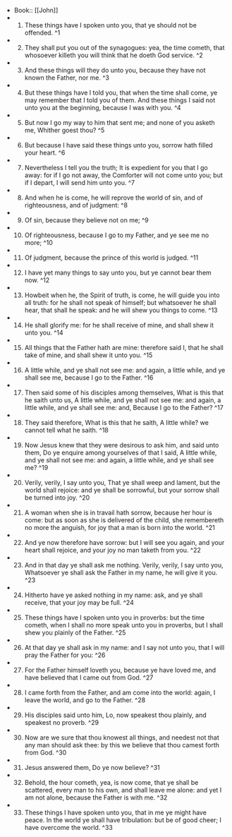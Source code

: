 - Book:: [[John]]
- 1. These things have I spoken unto you, that ye should not be offended. ^1
- 2. They shall put you out of the synagogues: yea, the time cometh, that whosoever killeth you will think that he doeth God service. ^2
- 3. And these things will they do unto you, because they have not known the Father, nor me. ^3
- 4. But these things have I told you, that when the time shall come, ye may remember that I told you of them. And these things I said not unto you at the beginning, because I was with you. ^4
- 5. But now I go my way to him that sent me; and none of you asketh me, Whither goest thou? ^5
- 6. But because I have said these things unto you, sorrow hath filled your heart. ^6
- 7. Nevertheless I tell you the truth; It is expedient for you that I go away: for if I go not away, the Comforter will not come unto you; but if I depart, I will send him unto you. ^7
- 8. And when he is come, he will reprove the world of sin, and of righteousness, and of judgment: ^8
- 9. Of sin, because they believe not on me; ^9
- 10. Of righteousness, because I go to my Father, and ye see me no more; ^10
- 11. Of judgment, because the prince of this world is judged. ^11
- 12. I have yet many things to say unto you, but ye cannot bear them now. ^12
- 13. Howbeit when he, the Spirit of truth, is come, he will guide you into all truth: for he shall not speak of himself; but whatsoever he shall hear, that shall he speak: and he will shew you things to come. ^13
- 14. He shall glorify me: for he shall receive of mine, and shall shew it unto you. ^14
- 15. All things that the Father hath are mine: therefore said I, that he shall take of mine, and shall shew it unto you. ^15
- 16. A little while, and ye shall not see me: and again, a little while, and ye shall see me, because I go to the Father. ^16
- 17. Then said some of his disciples among themselves, What is this that he saith unto us, A little while, and ye shall not see me: and again, a little while, and ye shall see me: and, Because I go to the Father? ^17
- 18. They said therefore, What is this that he saith, A little while? we cannot tell what he saith. ^18
- 19. Now Jesus knew that they were desirous to ask him, and said unto them, Do ye enquire among yourselves of that I said, A little while, and ye shall not see me: and again, a little while, and ye shall see me? ^19
- 20. Verily, verily, I say unto you, That ye shall weep and lament, but the world shall rejoice: and ye shall be sorrowful, but your sorrow shall be turned into joy. ^20
- 21. A woman when she is in travail hath sorrow, because her hour is come: but as soon as she is delivered of the child, she remembereth no more the anguish, for joy that a man is born into the world. ^21
- 22. And ye now therefore have sorrow: but I will see you again, and your heart shall rejoice, and your joy no man taketh from you. ^22
- 23. And in that day ye shall ask me nothing. Verily, verily, I say unto you, Whatsoever ye shall ask the Father in my name, he will give it you. ^23
- 24. Hitherto have ye asked nothing in my name: ask, and ye shall receive, that your joy may be full. ^24
- 25. These things have I spoken unto you in proverbs: but the time cometh, when I shall no more speak unto you in proverbs, but I shall shew you plainly of the Father. ^25
- 26. At that day ye shall ask in my name: and I say not unto you, that I will pray the Father for you: ^26
- 27. For the Father himself loveth you, because ye have loved me, and have believed that I came out from God. ^27
- 28. I came forth from the Father, and am come into the world: again, I leave the world, and go to the Father. ^28
- 29. His disciples said unto him, Lo, now speakest thou plainly, and speakest no proverb. ^29
- 30. Now are we sure that thou knowest all things, and needest not that any man should ask thee: by this we believe that thou camest forth from God. ^30
- 31. Jesus answered them, Do ye now believe? ^31
- 32. Behold, the hour cometh, yea, is now come, that ye shall be scattered, every man to his own, and shall leave me alone: and yet I am not alone, because the Father is with me. ^32
- 33. These things I have spoken unto you, that in me ye might have peace. In the world ye shall have tribulation: but be of good cheer; I have overcome the world. ^33
